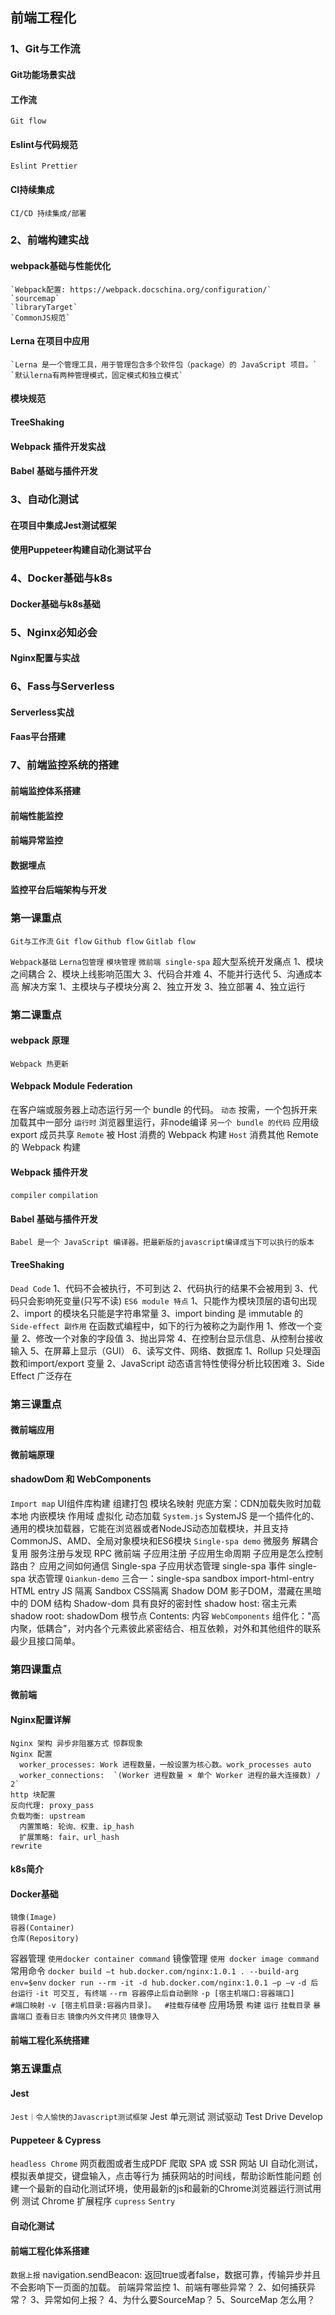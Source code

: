 ## 前端工程化

### 1、Git与工作流
  #### Git功能场景实战
  #### 工作流
    Git flow
  #### Eslint与代码规范
    Eslint Prettier
  #### CI持续集成
    CI/CD 持续集成/部署
### 2、前端构建实战
  #### webpack基础与性能优化
    `Webpack配置: https://webpack.docschina.org/configuration/`
    `sourcemap`
    `libraryTarget`
    `CommonJS规范`
  #### Lerna 在项目中应用
    `Lerna 是一个管理工具，用于管理包含多个软件包（package）的 JavaScript 项目。`
    `默认lerna有两种管理模式，固定模式和独立模式`
  #### 模块规范
  #### TreeShaking
  #### Webpack 插件开发实战
  #### Babel 基础与插件开发
### 3、自动化测试
  #### 在项目中集成Jest测试框架
  #### 使用Puppeteer构建自动化测试平台
### 4、Docker基础与k8s
  #### Docker基础与k8s基础
### 5、Nginx必知必会
  #### Nginx配置与实战
### 6、Fass与Serverless
  #### Serverless实战
  #### Faas平台搭建
### 7、前端监控系统的搭建
  #### 前端监控体系搭建
  #### 前端性能监控
  #### 前端异常监控
  #### 数据埋点
  #### 监控平台后端架构与开发

### 第一课重点
  `Git与工作流`
    `Git flow`
    `Github flow`
    `Gitlab flow`
    
  `Webpack基础`
  `Lerna包管理`
    `模块管理`
  `微前端 single-spa`
    超大型系统开发痛点
      1、模块之间耦合
      2、模块上线影响范围大
      3、代码合并难
      4、不能并行迭代
      5、沟通成本高
    解决方案
      1、主模块与子模块分离
      2、独立开发
      3、独立部署
      4、独立运行

### 第二课重点
  #### webpack 原理
    Webpack 热更新
  #### Webpack Module Federation
  在客户端或服务器上动态运行另一个 bundle 的代码。
  `动态` 按需，一个包拆开来加载其中一部分
  `运行时` 浏览器里运行，非node编译
  `另一个 bundle 的代码` 应用级 export 成员共享
  `Remote` 被 Host 消费的 Webpack 构建
  `Host` 消费其他 Remote 的 Webpack 构建
  #### Webpack 插件开发
  `compiler`
  `compilation`
  #### Babel 基础与插件开发
  `Babel 是一个 JavaScript 编译器。把最新版的javascript编译成当下可以执行的版本`
  #### TreeShaking
  `Dead Code`
    1、代码不会被执行，不可到达
    2、代码执行的结果不会被用到
    3、代码只会影响死变量(只写不读)
  `ES6 module 特点`
    1、只能作为模块顶层的语句出现
    2、import 的模块名只能是字符串常量
    3、import binding 是 immutable 的
  `Side-effect 副作用`
    在函数式编程中，如下的行为被称之为副作用
    1、修改一个变量
    2、修改一个对象的字段值
    3、抛出异常
    4、在控制台显示信息、从控制台接收输入
    5、在屏幕上显示（GUI）
    6、读写文件、网络、数据库
  1、Rollup 只处理函数和import/export 变量
  2、JavaScript 动态语言特性使得分析比较困难
  3、Side Effect 广泛存在

### 第三课重点
  #### 微前端应用
  #### 微前端原理
  #### shadowDom 和 WebComponents
  `Import map`
    UI组件库构建 组建打包
    模块名映射
    兜底方案：CDN加载失败时加载本地
    内嵌模块
    作用域
    虚拟化
    动态加载
  `System.js`
    SystemJS 是一个插件化的、通用的模块加载器，它能在浏览器或者NodeJS动态加载模块，并且支持 CommonJS、AMD、全局对象模块和ES6模块
  `Single-spa demo`
    微服务
      解耦合
      复用
      服务注册与发现
      RPC
    微前端
      子应用注册
      子应用生命周期
      子应用是怎么控制路由？
      应用之间如何通信
    Single-spa 子应用状态管理
    single-spa 事件
    single-spa 状态管理
  `Qiankun-demo`
    三合一：single-spa sandbox import-html-entry
    HTML entry
    JS 隔离
    Sandbox
    CSS隔离
    Shadow DOM
      影子DOM，潜藏在黑暗中的 DOM 结构
      Shadow-dom 具有良好的密封性
      shadow host: 宿主元素
      shadow root: shadowDom 根节点
      Contents: 内容
  `WebComponents`
    组件化："高内聚，低耦合"，对内各个元素彼此紧密结合、相互依赖，对外和其他组件的联系最少且接口简单。

### 第四课重点
  #### 微前端
  #### Nginx配置详解
    Nginx 架构 异步非阻塞方式 惊群现象
    Nginx 配置
      worker_processes: Work 进程数量，一般设置为核心数。work_processes auto
      worker_connections:  `(Worker 进程数量 × 单个 Worker 进程的最大连接数) / 2`
    http 块配置
    反向代理: proxy_pass
    负载均衡: upstream
      内置策略: 轮询、权重、ip_hash
      扩展策略: fair、url_hash
    rewrite
  #### k8s简介
  #### Docker基础
    镜像(Image)
    容器(Container)
    仓库(Repository)
  容器管理
  `使用docker container command`
  镜像管理
  `使用 docker image command`
  常用命令
  `docker build –t hub.docker.com/nginx:1.0.1 . --build-arg env=$env`
  `docker run --rm -it -d hub.docker.com/nginx:1.0.1 –p –v`
  `-d 后台运行`
  `-it 可交互, 有终端`
  `--rm 容器停止后自动删除`
  `-p [宿主机端口:容器端口]         #端口映射`
  `-v [宿主机目录:容器内目录]。  #挂载存储卷`
  应用场景
  `构建`
  `运行`
  `挂载目录`
  `暴露端口`
  `查看日志`
  `镜像内外文件拷贝`
  `镜像导入`
  #### 前端工程化系统搭建

### 第五课重点
  #### Jest
  `Jest｜令人愉快的Javascript测试框架`
  Jest 单元测试
  测试驱动 Test Drive Develop
  #### Puppeteer & Cypress
  `headless Chrome`
  网页截图或者生成PDF
  爬取 SPA 或 SSR 网站
  UI 自动化测试，模拟表单提交，键盘输入，点击等行为
  捕获网站的时间线，帮助诊断性能问题
  创建一个最新的自动化测试环境，使用最新的js和最新的Chrome浏览器运行测试用例
  测试 Chrome 扩展程序
  `cupress`
  `Sentry`
  #### 自动化测试
  #### 前端工程化体系搭建
  `数据上报`
  navigation.sendBeacon: 返回true或者false，数据可靠，传输异步并且不会影响下一页面的加载。
  前端异常监控
  1、前端有哪些异常？
  2、如何捕获异常？
  3、异常如何上报？
  4、为什么要SourceMap？
  5、SourceMap 怎么用？
